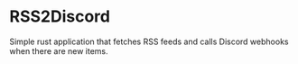 # RSS2Discord

Simple rust application that fetches RSS feeds and calls Discord webhooks when there are new items.

